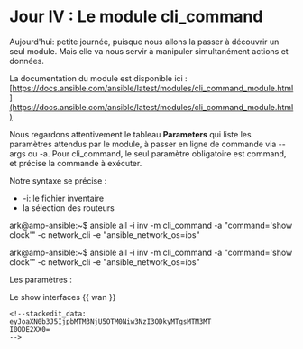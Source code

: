 # Jour IV : Le module cli_command

Aujourd'hui: petite journée, puisque nous allons la passer à découvrir un seul module. Mais elle va nous servir à manipuler simultanément actions et données. 

La documentation du module est disponible ici :
[https://docs.ansible.com/ansible/latest/modules/cli_command_module.html](https://docs.ansible.com/ansible/latest/modules/cli_command_module.html)

Nous regardons attentivement le tableau **Parameters** qui  liste les paramètres attendus par le module, à passer en ligne de commande via --args ou -a. 
Pour cli_command, le seul paramètre obligatoire est command, et précise la commande à exécuter.

Notre syntaxe se précise :

 - -i: le fichier inventaire 
 - la sélection des routeurs  

ark@amp-ansible:~$ ansible all -i inv -m cli_command -a "command='show clock'" -c network_cli -e "ansible_network_os=ios"

ark@amp-ansible:~$ ansible all -i inv -m cli_command -a "command='show clock'" -c network_cli -e "ansible_network_os=ios"

Les paramètres :

Le show interfaces {{ wan }}
``````
<!--stackedit_data:
eyJoaXN0b3J5IjpbMTM3NjU5OTM0Niw3NzI3ODkyMTgsMTM3MT
I0ODE2XX0=
-->